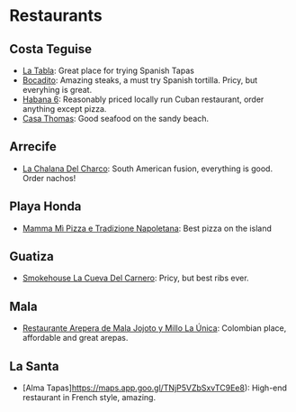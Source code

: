 # Restaurants

## Costa Teguise

- [La Tabla](https://maps.app.goo.gl/q9cDxFjFs4uz3U578): Great place for trying Spanish Tapas
- [Bocadito](https://maps.app.goo.gl/P7ErpYMAAaQoFv2EA): Amazing steaks, a must try Spanish tortilla. Pricy, but everyhing is great.
- [Habana 6](https://maps.app.goo.gl/7tHc8W9H65YFU9XX9): Reasonably priced locally run Cuban restaurant, order anything except pizza.
- [Casa Thomas](https://maps.app.goo.gl/T15BAMEvSw28RwES7): Good seafood on the sandy beach.

## Arrecife

- [La Chalana Del Charco](https://maps.app.goo.gl/FZ6KJYAasywMvxWY9): South American fusion, everything is good. Order nachos!

## Playa Honda

- [Mamma Mì Pizza e Tradizione Napoletana](https://maps.app.goo.gl/5YKzvTHdaiSYauVo7): Best pizza on the island

## Guatiza

- [Smokehouse La Cueva Del Carnero](https://maps.app.goo.gl/xWdJjqyasWfXQQrr8): Pricy, but best ribs ever.

## Mala

- [Restaurante Arepera de Mala Jojoto y Millo La Única](https://maps.app.goo.gl/dPPkVAt6kXFo7R1G6): Colombian place, affordable and great arepas.

## La Santa

- [Alma Tapas]https://maps.app.goo.gl/TNjP5VZbSxvTC9Ee8): High-end restaurant in French style, amazing.

